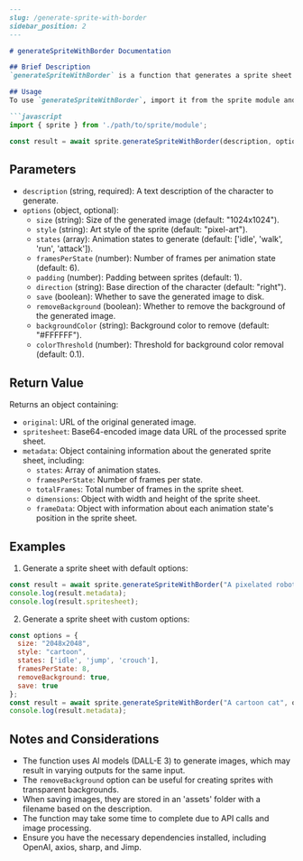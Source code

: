 ```markdown
---
slug: /generate-sprite-with-border
sidebar_position: 2
---

# generateSpriteWithBorder Documentation

## Brief Description
`generateSpriteWithBorder` is a function that generates a sprite sheet image with a border based on a given description, using AI-powered image generation and analysis.

## Usage
To use `generateSpriteWithBorder`, import it from the sprite module and call it with a description of the character you want to generate.

```javascript
import { sprite } from './path/to/sprite/module';

const result = await sprite.generateSpriteWithBorder(description, options);
```

## Parameters
- `description` (string, required): A text description of the character to generate.
- `options` (object, optional):
  - `size` (string): Size of the generated image (default: "1024x1024").
  - `style` (string): Art style of the sprite (default: "pixel-art").
  - `states` (array): Animation states to generate (default: ['idle', 'walk', 'run', 'attack']).
  - `framesPerState` (number): Number of frames per animation state (default: 6).
  - `padding` (number): Padding between sprites (default: 1).
  - `direction` (string): Base direction of the character (default: "right").
  - `save` (boolean): Whether to save the generated image to disk.
  - `removeBackground` (boolean): Whether to remove the background of the generated image.
  - `backgroundColor` (string): Background color to remove (default: "#FFFFFF").
  - `colorThreshold` (number): Threshold for background color removal (default: 0.1).

## Return Value
Returns an object containing:
- `original`: URL of the original generated image.
- `spritesheet`: Base64-encoded image data URL of the processed sprite sheet.
- `metadata`: Object containing information about the generated sprite sheet, including:
  - `states`: Array of animation states.
  - `framesPerState`: Number of frames per state.
  - `totalFrames`: Total number of frames in the sprite sheet.
  - `dimensions`: Object with width and height of the sprite sheet.
  - `frameData`: Object with information about each animation state's position in the sprite sheet.

## Examples

1. Generate a sprite sheet with default options:
```javascript
const result = await sprite.generateSpriteWithBorder("A pixelated robot");
console.log(result.metadata);
console.log(result.spritesheet);
```

2. Generate a sprite sheet with custom options:
```javascript
const options = {
  size: "2048x2048",
  style: "cartoon",
  states: ['idle', 'jump', 'crouch'],
  framesPerState: 8,
  removeBackground: true,
  save: true
};
const result = await sprite.generateSpriteWithBorder("A cartoon cat", options);
console.log(result.metadata);
```

## Notes and Considerations
- The function uses AI models (DALL-E 3) to generate images, which may result in varying outputs for the same input.
- The `removeBackground` option can be useful for creating sprites with transparent backgrounds.
- When saving images, they are stored in an 'assets' folder with a filename based on the description.
- The function may take some time to complete due to API calls and image processing.
- Ensure you have the necessary dependencies installed, including OpenAI, axios, sharp, and Jimp.
```